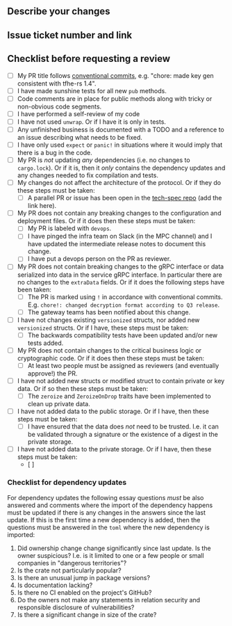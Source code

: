 ## Describe your changes
<!-- Please explain the changes you made -->

## Issue ticket number and link
<!-- Add a reference to the issue fixed if available -->

## Checklist before requesting a review
- [ ] My PR title follows [conventional commits](https://www.conventionalcommits.org/en/v1.0.0/), e.g. "chore: made key gen consistent with tfhe-rs 1.4".
- [ ] I have made sunshine tests for all new `pub` methods.
- [ ] Code comments are in place for public methods along with tricky or non-obvious code segments.
- [ ] I have performed a self-review of my code
- [ ] I have not used `unwrap`. Or if I have it is only in tests. 
- [ ] Any unfinished business is documented with a TODO and a reference to an issue describing what needs to be fixed.
- [ ] I have only used `expect` or `panic!` in situations where it would imply that there is a bug in the code.
- [ ] My PR is _not_ updating _any_ dependencies (i.e. no changes to `cargo.lock`). Or if it is, then it _only_ contains the dependency updates and any changes needed to fix compilation and tests.
- [ ] My changes do not affect the architecture of the protocol. Or if they do these steps must be taken:
    - [ ] A parallel PR or issue has been open in the [tech-spec repo](https://github.com/zama-ai/tech-spec) (add the link here).
- [ ] My PR does not contain any breaking changes to the configuration and deployment files. Or if it does then these steps must be taken:
    - [ ] My PR is labeled with `devops`.
    - [ ] I have pinged the infra team on Slack (in the MPC channel) and I have updated the intermediate release notes to document this change. 
    - [ ] I have put a devops person on the PR as reviewer.
- [ ] My PR does not contain breaking changes to the gRPC interface or data serialized into data in the service gRPC interface. In particular there are no changes to the `extraData` fields. Or if it does the following steps have been taken:
    - [ ] The PR is marked using `!` in accordance with conventional commits. E.g. `chore!: changed decryption format according to Q3 release`. 
    - [ ] The gateway teams has been notified about this change. 
- [ ] I have not changes existing `versionized` structs, nor added new `versionized` structs. Or if I have, these steps must be taken:
    - [ ] The backwards compatibility tests have been updated and/or new tests added. 
- [ ] My PR does not contain changes to the critical business logic or cryptographic code. Or if it does then these steps must be taken:
    - [ ] At least two people must be assigned as reviewers (and eventually approve!) the PR.
- [ ] I have not added new structs or modified struct to contain private or key data. Or if so then these steps must be taken:
    - [ ] The `zeroize` and `ZeroizeOnDrop` traits have been implemented to clean up private data.
- [ ] I have not added data to the public storage. Or if I have, then these steps must be taken:
    - [ ] I have ensured that the data does _not_ need to be trusted. I.e. it can be validated through a signature or the existence of a digest in the private storage. 
- [ ] I have not added data to the private storage. Or if I have, then these steps must be taken:
    - [ ] 

### Checklist for dependency updates
For dependency updates the following essay questions _must_ be also answered and comments where the import of the dependency happens must be updated if there is any changes in the answers since the last update.
If this is the first time a new dependency is added, then the questions must be answered in the `toml` where the new dependency is imported:
1. Did ownership change change significantly since last update. Is the owner suspicious? I.e. is it limited to one or a few people or small companies in "dangerous territories"?
2. Is the crate not particularly popular?
3. Is there an unusual jump in package versions?
4. Is documentation lacking?
5. Is there no CI enabled on the project's GitHub?
6. Do the owners not make any statements in relation security and
responsible disclosure of vulnerabilities?
7. Is there a significant change in size of the crate?
